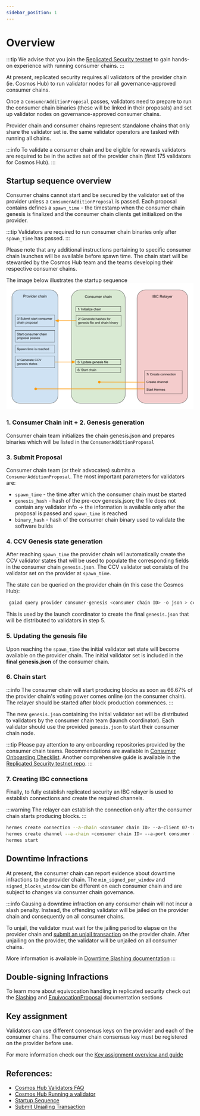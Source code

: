 ```yaml
---
sidebar_position: 1
---
```


# Overview
:::tip
We advise that you join the [Replicated Security testnet](https://github.com/cosmos/testnets/tree/master/replicated-security) to gain hands-on experience with running consumer chains.
:::

At present, replicated security requires all validators of the provider chain (ie. Cosmos Hub) to run validator nodes for all governance-approved consumer chains.

Once a `ConsumerAdditionProposal` passes, validators need to prepare to run the consumer chain binaries (these will be linked in their proposals) and set up validator nodes on governance-approved consumer chains.

Provider chain and consumer chains represent standalone chains that only share the validator set ie. the same validator operators are tasked with running all chains.

:::info
To validate a consumer chain and be eligible for rewards validators are required to be in the active set of the provider chain (first 175 validators for Cosmos Hub).
:::

## Startup sequence overview
Consumer chains cannot start and be secured by the validator set of the provider unless a `ConsumerAdditionProposal` is passed.
Each proposal contains defines a `spawn_time` - the timestamp when the consumer chain genesis is finalized and the consumer chain clients get initialized on the provider.

:::tip
Validators are required to run consumer chain binaries only after `spawn_time` has passed.
:::

Please note that any additional instructions pertaining to specific consumer chain launches will be available before spawn time. The chain start will be stewarded by the Cosmos Hub team and the teams developing their respective consumer chains.

The image below illustrates the startup sequence
![startup](../../figures/hypha-consumer-start-process.svg)

### 1. Consumer Chain init + 2. Genesis generation
Consumer chain team initializes the chain genesis.json and prepares binaries which will be listed in the `ConsumerAdditionProposal`

### 3. Submit Proposal
Consumer chain team (or their advocates) submits a `ConsumerAdditionProposal`.
The most important parameters for validators are:
- `spawn_time` - the time after which the consumer chain must be started
- `genesis_hash` - hash of the pre-ccv genesis.json; the file does not contain any validator info -> the information is available only after the proposal is passed and `spawn_time` is reached
- `binary_hash` - hash of the consumer chain binary used to validate the software builds

### 4. CCV Genesis state generation
After reaching `spawn_time` the provider chain will automatically create the CCV validator states that will be used to populate the corresponding fields in the consumer chain `genesis.json`. The CCV validator set consists of the validator set on the provider at `spawn_time`.

The state can be queried on the provider chain (in this case the Cosmos Hub):
```bash
 gaiad query provider consumer-genesis <consumer chain ID> -o json > ccvconsumer_genesis.json
```

This is used by the launch coordinator to create the final `genesis.json` that will be distributed to validators in step 5.

### 5. Updating the genesis file
Upon reaching the `spawn_time` the initial validator set state will become available on the provider chain. The initial validator set is included in the **final genesis.json** of the consumer chain.

### 6. Chain start
:::info
The consumer chain will start producing blocks as soon as 66.67% of the provider chain's voting power comes online (on the consumer chain). The relayer should be started after block production commences.
:::

The new `genesis.json` containing the initial validator set will be distributed to validators by the consumer chain team (launch coordinator). Each validator should use the provided `genesis.json` to start their consumer chain node.

:::tip
Please pay attention to any onboarding repositories provided by the consumer chain teams.
Recommendations are available in [Consumer Onboarding Checklist](../consumer-development/onboarding.md).
Another comprehensive guide is available in the [Replicated Security testnet repo](https://github.com/cosmos/testnets/blob/master/replicated-security/CONSUMER_LAUNCH_GUIDE.md).
:::

### 7. Creating IBC connections
Finally, to fully establish replicated security an IBC relayer is used to establish connections and create the required channels.

:::warning
The relayer can establish the connection only after the consumer chain starts producing blocks.
:::

```bash
hermes create connection --a-chain <consumer chain ID> --a-client 07-tendermint-0 --b-client <client assigned by provider chain> 
hermes create channel --a-chain <consumer chain ID> --a-port consumer --b-port provider --order ordered --a-connection connection-0 --channel-version 1
hermes start
```

## Downtime Infractions
At present, the consumer chain can report evidence about downtime infractions to the provider chain. The `min_signed_per_window` and `signed_blocks_window` can be different on each consumer chain and are subject to changes via consumer chain governance.

:::info
Causing a downtime infraction on any consumer chain will not incur a slash penalty. Instead, the offending validator will be jailed on the provider chain and consequently on all consumer chains.

To unjail, the validator must wait for the jailing period to elapse on the provider chain and [submit an unjail transaction](https://hub.cosmos.network/main/validators/validator-setup.html#unjail-validator) on the provider chain. After unjailing on the provider, the validator will be unjailed on all consumer chains.

More information is available in [Downtime Slashing documentation](../features/slashing.md#downtime-infractions)
:::

## Double-signing Infractions
To learn more about equivocation handling in replicated security check out the [Slashing](../features/slashing.md#double-signing-equivocation) and [EquivocationProposal](../features/proposals.md#equivocationproposal) documentation sections

## Key assignment
Validators can use different consensus keys on the provider and each of the consumer chains. The consumer chain consensus key must be registered on the provider before use.

For more information check our the [Key assignment overview and guide](../features/key-assignment.md)

## References:
- [Cosmos Hub Validators FAQ](https://hub.cosmos.network/main/validators/validator-faq.html)
- [Cosmos Hub Running a validator](https://hub.cosmos.network/main/validators/validator-setup.html)
- [Startup Sequence](https://github.com/cosmos/testnets/blob/master/replicated-security/CONSUMER_LAUNCH_GUIDE.md#chain-launch)
- [Submit Unjailing Transaction](https://hub.cosmos.network/main/validators/validator-setup.html#unjail-validator)

